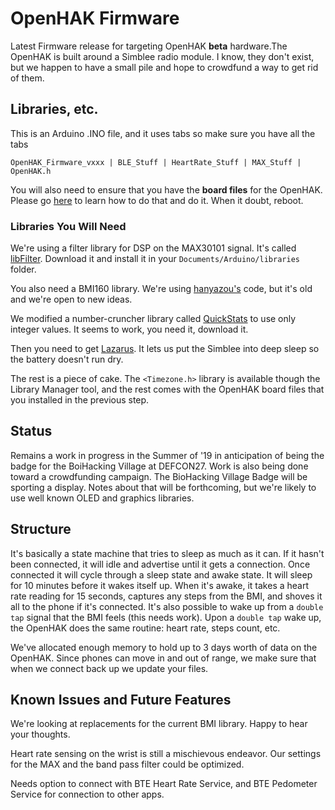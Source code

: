 # OpenHAK Firmware
Latest Firmware release for targeting OpenHAK **beta** hardware.The OpenHAK is built around a Simblee radio module. I know, they don't exist, but we happen to have a small pile and hope to crowdfund a way to get rid of them.

## Libraries, etc.
This is an Arduino .INO file, and it uses tabs so make sure you have all the tabs

`OpenHAK_Firmware_vxxx | BLE_Stuff | HeartRate_Stuff | MAX_Stuff | OpenHAK.h`

You will also need to ensure that you have the **board files** for the OpenHAK. Please go [here](https://github.com/OpenHAK/Docs/blob/master/Getting%20Started%20With%20Arduino.md) to learn how to do that and do it. When it doubt, reboot.

### Libraries You Will Need
We're using a filter library for DSP on the MAX30101 signal. It's called [libFilter](https://github.com/MartinBloedorn/libFilter). Download it and install it in your `Documents/Arduino/libraries` folder.

You also need a BMI160 library. We're using [hanyazou's](https://github.com/hanyazou/BMI160-Arduino) code, but it's old and we're open to new ideas.

We modified a number-cruncher library called [QuickStats](https://github.com/OpenHAK/QuickStats) to use only integer values. It seems to  work, you need it, download it.

Then you need to get [Lazarus](https://github.com/OpenHAK/lazarus). It lets us put the Simblee into deep sleep so the battery doesn't run dry.

The rest is a piece of cake. The `<Timezone.h>` library is available though the Library Manager tool, and the rest comes with the OpenHAK board files that you installed in the previous step.

## Status
Remains a work in progress in the Summer of '19 in anticipation of being the badge for the BoiHacking Village at DEFCON27. Work is also being done toward a crowdfunding campaign. The BioHacking Village Badge will be sporting a display. Notes about that will be forthcoming, but we're likely to use well known OLED and graphics libraries.

## Structure

It's basically a state machine that tries to sleep as much as it can. If it hasn't been connected, it will idle and advertise until it gets a connection. Once connected it will cycle through a sleep state and awake state. It will sleep for 10 minutes before it wakes itself up. When it's awake, it takes a heart rate reading for 15 seconds, captures any steps from the BMI, and shoves it all to the phone if it's connected. It's also possible to wake up from a `double tap` signal that the BMI feels (this needs work). Upon a `double tap` wake up, the OpenHAK does the same routine: heart rate, steps count, etc.

We've allocated enough memory to hold up to 3 days worth of data on the OpenHAK. Since phones can move in and out of range, we make sure that when we connect back up we update your files.

## Known Issues and Future Features
We're looking at replacements for the current BMI library. Happy to hear your thoughts.

Heart rate sensing on the wrist is still a mischievous endeavor. Our settings for the MAX and the band pass filter could be optimized.

Needs option to connect with BTE Heart Rate Service, and BTE Pedometer Service for connection to other apps.
